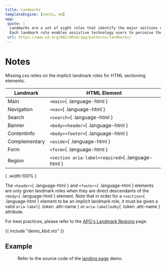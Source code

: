 ```yaml
---
title: Landmarks
templateEngine: [vento, md]
apg:
 quote: |
  Landmarks are a set of eight roles that identify the major sections of a page.
  Each landmark role enables assistive technology users to perceive the start and end of a feature of the high-level page structure that is usually conveyed visually with placement, spacing, color, or borders.
 url: https://www.w3.org/WAI/ARIA/apg/patterns/landmarks/
---
```



# Notes

Missing.css relies on the implicit landmark roles for HTML sectioning elements.

<!-- TODO: How to add <caption>Implicit ARIA Landmark Roles</caption> in markup? -->

| Landmark      | HTML Element                                      |
|---------------|---------------------------------------------------|
| Main          | `<main>`{ .language-html  }                       |
| Navigation    | `<nav>`{ .language-html }                         |
| Search        | `<search>`{ .language-html }                      |
| Banner        | `<body><header>`{ .language-html }                |
| Contentinfo   | `<body><footer>`{ .language-html }                |
| Complementary | `<aside>`{ .language-html }                       |
| Form          | `<form>`{ .language-html }                        |
| Region        | `<section aria-label=required>`{ .language-html } |

{ .width:100% }

The `<header>`{ .language-html } and `<footer>`{ .language-html } elements are only given landmark roles when they are direct descendants of the `<body>`{ .language-html } element.
Note that in order for a `<section>`{ .language-html } element to be an implicit landmark role, it must be given a valid `aria-label`{ .token .attr-name } or `aria-labelledby`{ .token .attr-name } attribute.

For best practices, please refer to the <a href=https://www.w3.org/WAI/ARIA/apg/practices/landmark-regions/>APG's Landmark Regions</a> page.


{{ include "demo_kbd.vto" }}


## Example

<figure>
	<p>
	Refer to the source code of the <a href=/demos/landing-page/>landing page</a> demo.
</figure>
